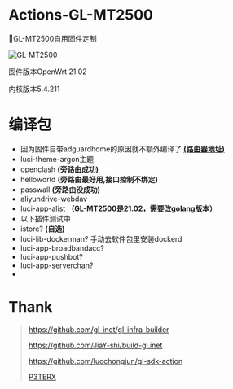 # Actions-GL-MT2500
📌GL-MT2500自用固件定制

![GL-MT2500](https://github.com/AoThen/Actions-GL-MT2500/actions/workflows/GL.INET.yml/badge.svg)

固件版本OpenWrt 21.02

内核版本5.4.211

# 编译包
- 因为固件自带adguardhome的原因就不额外编译了   [**(路由器地址)**](http://192.168.8.1/#/adguardhome)
- luci-theme-argon主题
- openclash **(旁路由成功)**
- helloworld **(旁路由最好用,接口控制不绑定)**
- passwall **(旁路由没成功)**
- aliyundrive-webdav
- luci-app-alist **（GL-MT2500是21.02，需要改golang版本）**
- 以下插件测试中
- istore? **(自选)**
- luci-lib-dockerman? 手动去软件包里安装dockerd
- luci-app-broadbandacc?
- luci-app-pushbot?
- luci-app-serverchan?
- 


# Thank
> https://github.com/gl-inet/gl-infra-builder
> 
> https://github.com/JiaY-shi/build-gl.inet
> 
> https://github.com/luochongjun/gl-sdk-action
> 
> [P3TERX](https://p3terx.com)